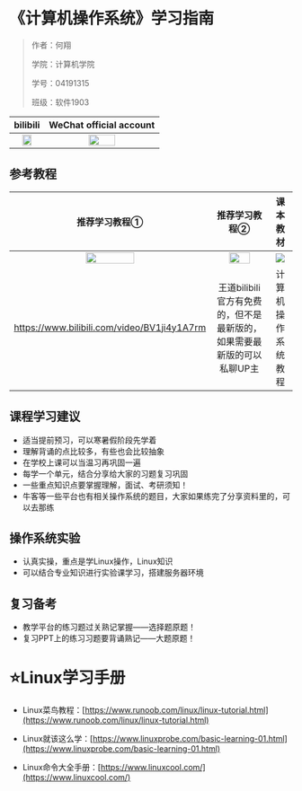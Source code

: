 # 《计算机操作系统》学习指南

> 作者：何翔 			 
>
> 学院：计算机学院	 
>
> 学号：04191315	
>
> 班级：软件1903
>

|                           bilibili                           |                   WeChat official account                    |
| :----------------------------------------------------------: | :----------------------------------------------------------: |
| <img width="60%" src="https://img-blog.csdnimg.cn/img_convert/96321ca49ce798da3095c0cb4c2bcafa.png"> | <img width="50%" src="https://img-blog.csdnimg.cn/img_convert/4488f9f9de1c18bb21c82f5657598d0d.png"> |

## 参考教程

|                        推荐学习教程①                         |                        推荐学习教程②                         |                           课本教材                           |
| :----------------------------------------------------------: | :----------------------------------------------------------: | :----------------------------------------------------------: |
| <img width="50%" hight="50%" src="https://i0.hdslb.com/bfs/archive/d1d55e0a37103e596274a16439fa837094cdf92b.jpg@672w_378h_1c_!web-search-common-cover"> | <img width="65%" hight="70%" src="https://i2.hdslb.com/bfs/archive/d19de3e04a08ee6e65c5c75194125fc19de871a7.jpg@672w_378h_1c_!web-search-common-cover"> | <img src="https://img-blog.csdnimg.cn/fcbbec433ac54e278cb275adcd5f15ef.png?x-oss-process=image/resize,m_fixed,h_224,w_224"> |
|         https://www.bilibili.com/video/BV1ji4y1A7rm          | 王道bilibili官方有免费的，但不是最新版的，如果需要最新版的可以私聊UP主 |                      计算机操作系统教程                      |

## 课程学习建议

- 适当提前预习，可以寒暑假阶段先学着
- 理解背诵的点比较多，有些也会比较抽象
- 在学校上课可以当温习再巩固一遍
- 每学一个单元，结合分享给大家的习题复习巩固
- 一些重点知识点要掌握理解，面试、考研须知！
- 牛客等一些平台也有相关操作系统的题目，大家如果练完了分享资料里的，可以去那练

## 操作系统实验

- 认真实操，重点是学Linux操作，Linux知识
- 可以结合专业知识进行实验课学习，搭建服务器环境

## 复习备考

- 教学平台的练习题过关熟记掌握——选择题原题！
- 复习PPT上的练习习题要背诵熟记——大题原题！

# ⭐Linux学习手册

- Linux菜鸟教程：[https://www.runoob.com/linux/linux-tutorial.html](https://www.runoob.com/linux/linux-tutorial.html)

- Linux就该这么学：[https://www.linuxprobe.com/basic-learning-01.html](https://www.linuxprobe.com/basic-learning-01.html)

- Linux命令大全手册：[https://www.linuxcool.com/](https://www.linuxcool.com/)